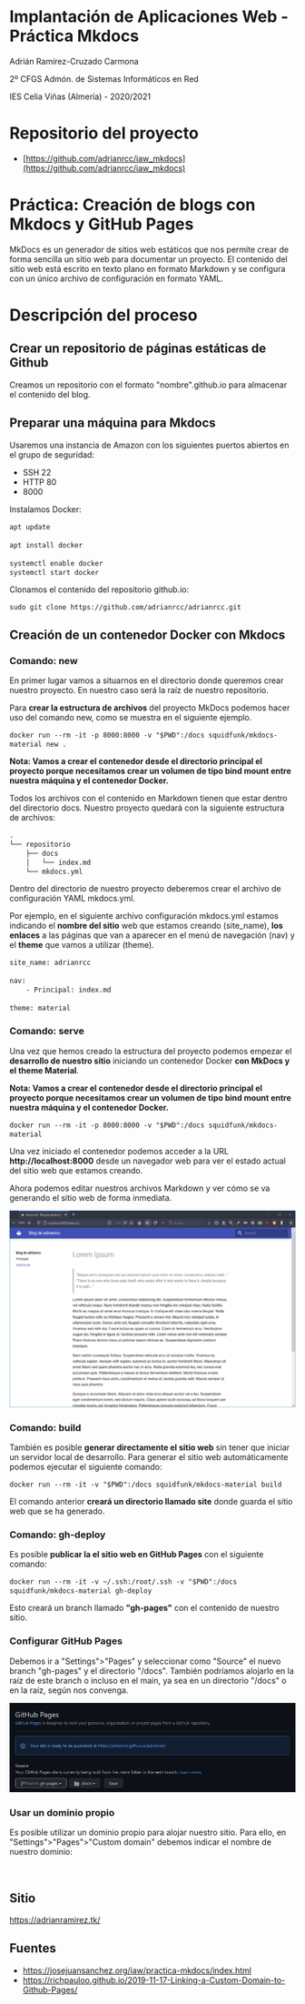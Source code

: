 # Implantación de Aplicaciones Web - Práctica Mkdocs

Adrián Ramírez-Cruzado Carmona

2º CFGS Admón. de Sistemas Informáticos en Red

IES Celia Viñas (Almería) - 2020/2021

# Repositorio del proyecto

- [https://github.com/adrianrcc/iaw_mkdocs](https://github.com/adrianrcc/iaw_mkdocs)

# Práctica: Creación de blogs con Mkdocs y GitHub Pages

MkDocs es un generador de sitios web estáticos que nos permite crear de forma sencilla un sitio web para documentar un proyecto. El contenido del sitio web está escrito en texto plano en formato Markdown y se configura con un único archivo de configuración en formato YAML.

# Descripción del proceso

## Crear un repositorio de páginas estáticas de Github

Creamos un repositorio con el formato "nombre".github.io para almacenar el contenido del blog.

## Preparar una máquina para Mkdocs

Usaremos una instancia de Amazon con los siguientes puertos abiertos en el grupo de seguridad:

- SSH 22
- HTTP 80
- 8000

Instalamos Docker:

~~~
apt update

apt install docker 

systemctl enable docker
systemctl start docker
~~~

Clonamos el contenido del repositorio github.io:

~~~
sudo git clone https://github.com/adrianrcc/adrianrcc.git
~~~

## Creación de un contenedor Docker con Mkdocs


### Comando: new

En primer lugar vamos a situarnos en el directorio donde queremos crear nuestro proyecto. En nuestro caso será la raíz de nuestro repositorio.

Para **crear la estructura de archivos** del proyecto MkDocs podemos hacer uso del comando new, como se muestra en el siguiente ejemplo.

~~~
docker run --rm -it -p 8000:8000 -v "$PWD":/docs squidfunk/mkdocs-material new .
~~~

**Nota: Vamos a crear el contenedor desde el directorio principal el proyecto porque necesitamos crear un volumen de tipo bind mount entre nuestra máquina y el contenedor Docker.**


Todos los archivos con el contenido en Markdown tienen que estar dentro del directorio docs. Nuestro proyecto quedará con la siguiente estructura de archivos:

~~~
.
└── repositorio
    ├── docs
    │   └── index.md
    └── mkdocs.yml
~~~

Dentro del directorio de nuestro proyecto deberemos crear el archivo de configuración YAML mkdocs.yml.

Por ejemplo, en el siguiente archivo configuración mkdocs.yml estamos indicando el **nombre del sitio** web que estamos creando (site_name), **los enlaces** a las páginas que van a aparecer en el menú de navegación (nav) y el **theme** que vamos a utilizar (theme).
~~~
site_name: adrianrcc

nav:
    - Principal: index.md

theme: material
~~~

### Comando: serve

Una vez que hemos creado la estructura del proyecto podemos empezar el **desarrollo de nuestro sitio** iniciando un contenedor Docker **con MkDocs y el theme Material**.

**Nota: Vamos a crear el contenedor desde el directorio principal el proyecto porque necesitamos crear un volumen de tipo bind mount entre nuestra máquina y el contenedor Docker.**

~~~
docker run --rm -it -p 8000:8000 -v "$PWD":/docs squidfunk/mkdocs-material
~~~

Una vez iniciado el contenedor podemos acceder a la URL **http://localhost:8000** desde un navegador web para ver el estado actual del sitio web que estamos creando.

Ahora podemos editar nuestros archivos Markdown y ver cómo se va generando el sitio web de forma inmediata.

![](https://raw.githubusercontent.com/adrianrcc/iaw_mkdocs/main/images/Captura%20de%20pantalla%202021-06-03%20215011.png)

### Comando: build

También es posible **generar directamente el sitio web** sin tener que iniciar un servidor local de desarrollo. Para generar el sitio web automáticamente podemos ejecutar el siguiente comando:

~~~
docker run --rm -it -v "$PWD":/docs squidfunk/mkdocs-material build
~~~

El comando anterior **creará un directorio llamado site** donde guarda el sitio web que se ha generado.

### Comando: gh-deploy

Es posible **publicar la el sitio web en GitHub Pages** con el siguiente comando:

~~~
docker run --rm -it -v ~/.ssh:/root/.ssh -v "$PWD":/docs squidfunk/mkdocs-material gh-deploy
~~~

Esto creará un branch llamado **"gh-pages"** con el contenido de nuestro sitio.

### Configurar GitHub Pages

Debemos ir a "Settings">"Pages" y seleccionar como "Source" el nuevo branch "gh-pages" y el directorio "/docs". También podríamos alojarlo en la raíz de este branch o incluso en el main, ya sea en un directorio "/docs" o en la raíz, según nos convenga.

![](https://raw.githubusercontent.com/adrianrcc/iaw_mkdocs/main/images/Captura%20de%20pantalla%202021-06-04%20182951.png)

### Usar un dominio propio

Es posible utilizar un dominio propio para alojar nuestro sitio. Para ello, en "Settings">"Pages">"Custom domain" debemos indicar el nombre de nuestro dominio:

![]()

## Sitio 

https://adrianramirez.tk/

## Fuentes

- https://josejuansanchez.org/iaw/practica-mkdocs/index.html
- https://richpauloo.github.io/2019-11-17-Linking-a-Custom-Domain-to-Github-Pages/


